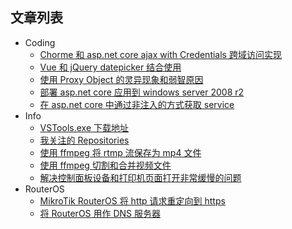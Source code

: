 
## 文章列表
* Coding
    * [Chorme 和 asp.net core ajax with Credentials 跨域访问实现](https://github.com/Ruikuan/blog/blob/master/Coding/chorme_asp.net_core_ajax_cors.md)
    * [Vue 和 jQuery datepicker 结合使用](https://github.com/Ruikuan/blog/blob/master/Coding/vue_with_jquery_datepicker.md)
    * [使用 Proxy Object 的灵异现象和弱智原因](https://github.com/Ruikuan/blog/blob/master/Coding/proxy_object_error.md)
    * [部署 asp.net core 应用到 windows server 2008 r2](https://github.com/Ruikuan/blog/blob/master/Coding/deploy_aspnetcore_to_win_server_2008_r2.md)
    * [在 asp.net core 中通过非注入的方式获取 service](https://github.com/Ruikuan/blog/blob/master/Coding/serviceprovider.md)
* Info
    * [VSTools.exe 下载地址](https://github.com/Ruikuan/blog/blob/master/Info/vstools_download_url.md)
    * [我关注的 Repositories](https://github.com/Ruikuan/blog/blob/master/Info/repositories_I_focus.md)
    * [使用 ffmpeg 将 rtmp 流保存为 mp4 文件](https://github.com/Ruikuan/blog/blob/master/Info/ffmpeg_record.md)
    * [使用 ffmpeg 切割和合并视频文件](https://github.com/Ruikuan/blog/blob/master/Info/ffmpeg_cut_concat.md)
    * [解决控制面板设备和打印机页面打开非常缓慢的问题](https://github.com/Ruikuan/blog/blob/master/Info/device_printers_slow.md)
* RouterOS
    * [MikroTik RouterOS 将 http 请求重定向到 https](https://github.com/Ruikuan/blog/blob/master/RouterOS/http_redirect_to_https.md)
    * [将 RouterOS 用作 DNS 服务器](https://github.com/Ruikuan/blog/blob/master/RouterOS/custom_dns.md)